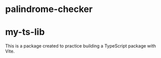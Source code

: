 # palindrome-checker

# my-ts-lib

This is a package created to practice building a TypeScript package with Vite.
